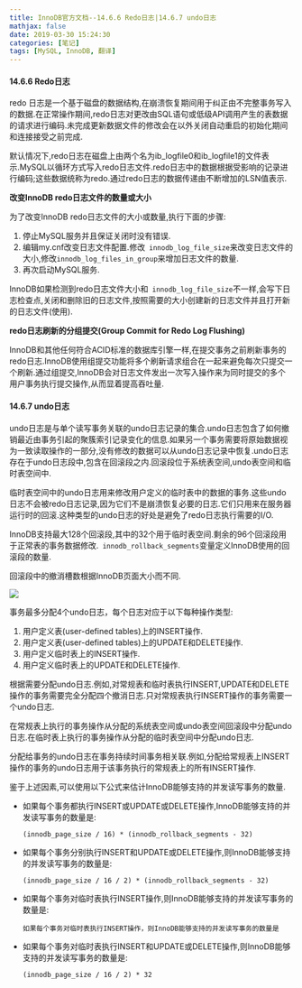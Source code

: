 ```yaml
---
title: InnoDB官方文档--14.6.6 Redo日志|14.6.7 undo日志
mathjax: false
date: 2019-03-30 15:24:30
categories: [笔记]
tags: [MySQL, InnoDB, 翻译]
---
```

#### 14.6.6 Redo日志
redo 日志是一个基于磁盘的数据结构,在崩溃恢复期间用于纠正由不完整事务写入的数据.在正常操作期间,redo日志对更改由SQL语句或低级API调用产生的表数据的请求进行编码.未完成更新数据文件的修改会在以外关闭自动重启的初始化期间和连接接受之前完成.

默认情况下,redo日志在磁盘上由两个名为ib_logfile0和ib_logfile1的文件表示.MySQL以循环方式写入redo日志文件.redo日志中的数据根据​​受影响的记录进行编码;这些数据统称为redo.通过redo日志的数据传递由不断增加的LSN值表示.

**改变InnoDB redo日志文件的数量或大小**

为了改变InnoDB redo日志文件的大小或数量,执行下面的步骤:
1. 停止MySQL服务并且保证关闭时没有错误.
2. 编辑my.cnf改变日志文件配置.修改` innodb_log_file_size`来改变日志文件的大小,修改`innodb_log_files_in_group`来增加日志文件的数量.
3. 再次启动MySQL服务.

InnoDB如果检测到redo日志文件大小和` innodb_log_file_size`不一样,会写下日志检查点,关闭和删除旧的日志文件,按照需要的大小创建新的日志文件并且打开新的日志文件(使用).

**redo日志刷新的分组提交(Group Commit for Redo Log Flushing)**

InnoDB和其他任何符合ACID标准的数据库引擎一样,在提交事务之前刷新事务的redo日志.InnoDB使用组提交功能将多个刷新请求组合在一起来避免每次只提交一个刷新.通过组提交,InnoDB会对日志文件发出一次写入操作来为同时提交的多个用户事务执行提交操作,从而显着提高吞吐量.
<!-- more -->
#### 14.6.7 undo日志
undo日志是与单个读写事务关联的undo日志记录的集合.undo日志包含了如何撤销最近由事务引起的聚簇索引记录变化的信息.如果另一个事务需要将原始数据视为一致读取操作的一部分,没有修改的数据可以从undo日志记录中恢复.undo日志存在于undo日志段中,包含在回滚段之内.回滚段位于系统表空间,undo表空间和临时表空间中.

临时表空间中的undo日志用来修改用户定义的临时表中的数据的事务.这些undo日志不会被redo日志记录,因为它们不是崩溃恢复必要的日志.它们只用来在服务器运行时的回滚.这种类型的undo日志的好处是避免了redo日志执行需要的I/O.

InnoDB支持最大128个回滚段,其中的32个用于临时表空间.剩余的96个回滚段用于正常表的事务数据修改.` innodb_rollback_segments`变量定义InnoDB使用的回滚段的数量.

回滚段中的撤消槽数根据InnoDB页面大小而不同.

![](https://i.loli.net/2019/03/25/5c98946a0bb1b.png) 

事务最多分配4个undo日志，每个日志对应于以下每种操作类型:
1. 用户定义表(user-defined tables)上的INSERT操作.
2. 用户定义表(user-defined tables)上的UPDATE和DELETE操作.
3. 用户定义临时表上的INSERT操作.
4. 用户定义临时表上的UPDATE和DELETE操作.

根据需要分配undo日志.例如,对常规表和临时表执行INSERT,UPDATE和DELETE操作的事务需要完全分配四个撤消日志.只对常规表执行INSERT操作的事务需要一个undo日志.

在常规表上执行的事务操作从分配的系统表空间或undo表空间回滚段中分配undo日志.在临时表上执行的事务操作从分配的临时表空间中分配undo日志.

分配给事务的undo日志在事务持续时间事务相关联.例如,分配给常规表上INSERT操作的事务的undo日志用于该事务执行的常规表上的所有INSERT操作.

鉴于上述因素,可以使用以下公式来估计InnoDB能够支持的并发读写事务的数量.
- 如果每个事务都执行INSERT或UPDATE或DELETE操作,InnoDB能够支持的并发读写事务的数量是:
    ```
    (innodb_page_size / 16) * (innodb_rollback_segments - 32)
    ```
- 如果每个事务分别执行INSERT和UPDATE或DELETE操作,则InnoDB能够支持的并发读写事务的数量是:
    ```
    (innodb_page_size / 16 / 2) * (innodb_rollback_segments - 32)
    ```
- 如果每个事务对临时表执行INSERT操作,则InnoDB能够支持的并发读写事务的数量是:
    ```
    如果每个事务对临时表执行INSERT操作，则InnoDB能够支持的并发读写事务的数量是
    ```
- 如果每个事务对临时表执行INSERT和UPDATE或DELETE操作,则InnoDB能够支持的并发读写事务的数量是:
    ```
    (innodb_page_size / 16 / 2) * 32
    ```
